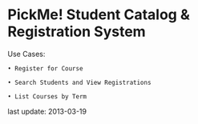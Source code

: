 PickMe!  Student Catalog & Registration System
==============================================

Use Cases:

	• Register for Course

	• Search Students and View Registrations

	• List Courses by Term


last update: 2013-03-19